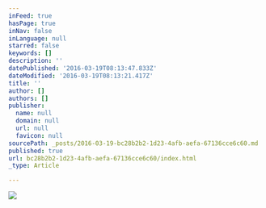 ```yaml
---
inFeed: true
hasPage: true
inNav: false
inLanguage: null
starred: false
keywords: []
description: ''
datePublished: '2016-03-19T08:13:47.833Z'
dateModified: '2016-03-19T08:13:21.417Z'
title: ''
author: []
authors: []
publisher:
  name: null
  domain: null
  url: null
  favicon: null
sourcePath: _posts/2016-03-19-bc28b2b2-1d23-4afb-aefa-67136cce6c60.md
published: true
url: bc28b2b2-1d23-4afb-aefa-67136cce6c60/index.html
_type: Article

---
```

![](https://the-grid-user-content.s3-us-west-2.amazonaws.com/891ce5e6-1b23-4eb5-8152-1582525326a4.jpg)